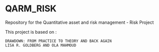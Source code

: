 # QARM_RISK
Repository for the Quantitative asset and risk management - Risk Project

This project is based on :

```
DRAWDOWN: FROM PRACTICE TO THEORY AND BACK AGAIN
LISA R. GOLDBERG AND OLA MAHMOUD
```
